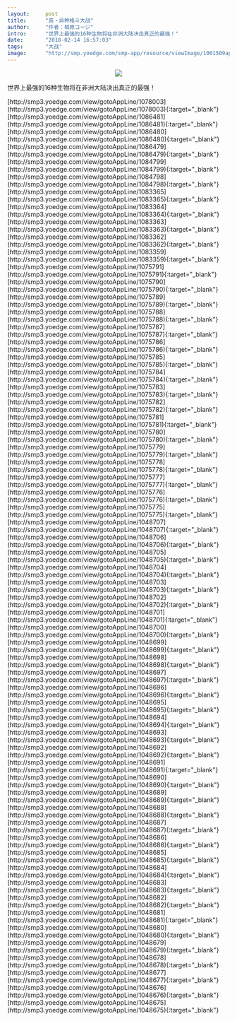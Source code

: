 ```yaml
---
layout:     post
title:      "真・异种格斗大战"
author:     "作者：相原コージ"
intro:      "世界上最强的16种生物将在非洲大陆决出真正的最强！"
date:       "2018-02-14 16:57:03"
tags:       "大战"
image:      "http://smp.yoedge.com/smp-app/resource/viewImage/1001509appline.png"
---
```

<div style="text-align: center">
<p><img src="http://smp.yoedge.com/smp-app/resource/viewImage/1001509appline.png"/></p>
</div>
<p class="post-meta">
<span>世界上最强的16种生物将在非洲大陆决出真正的最强！</span>
</p>
[http://smp3.yoedge.com/view/gotoAppLine/1078003](http://smp3.yoedge.com/view/gotoAppLine/1078003){:target="_blank"}
[http://smp3.yoedge.com/view/gotoAppLine/1086481](http://smp3.yoedge.com/view/gotoAppLine/1086481){:target="_blank"}
[http://smp3.yoedge.com/view/gotoAppLine/1086480](http://smp3.yoedge.com/view/gotoAppLine/1086480){:target="_blank"}
[http://smp3.yoedge.com/view/gotoAppLine/1086479](http://smp3.yoedge.com/view/gotoAppLine/1086479){:target="_blank"}
[http://smp3.yoedge.com/view/gotoAppLine/1084799](http://smp3.yoedge.com/view/gotoAppLine/1084799){:target="_blank"}
[http://smp3.yoedge.com/view/gotoAppLine/1084798](http://smp3.yoedge.com/view/gotoAppLine/1084798){:target="_blank"}
[http://smp3.yoedge.com/view/gotoAppLine/1083365](http://smp3.yoedge.com/view/gotoAppLine/1083365){:target="_blank"}
[http://smp3.yoedge.com/view/gotoAppLine/1083364](http://smp3.yoedge.com/view/gotoAppLine/1083364){:target="_blank"}
[http://smp3.yoedge.com/view/gotoAppLine/1083363](http://smp3.yoedge.com/view/gotoAppLine/1083363){:target="_blank"}
[http://smp3.yoedge.com/view/gotoAppLine/1083362](http://smp3.yoedge.com/view/gotoAppLine/1083362){:target="_blank"}
[http://smp3.yoedge.com/view/gotoAppLine/1083359](http://smp3.yoedge.com/view/gotoAppLine/1083359){:target="_blank"}
[http://smp3.yoedge.com/view/gotoAppLine/1075791](http://smp3.yoedge.com/view/gotoAppLine/1075791){:target="_blank"}
[http://smp3.yoedge.com/view/gotoAppLine/1075790](http://smp3.yoedge.com/view/gotoAppLine/1075790){:target="_blank"}
[http://smp3.yoedge.com/view/gotoAppLine/1075789](http://smp3.yoedge.com/view/gotoAppLine/1075789){:target="_blank"}
[http://smp3.yoedge.com/view/gotoAppLine/1075788](http://smp3.yoedge.com/view/gotoAppLine/1075788){:target="_blank"}
[http://smp3.yoedge.com/view/gotoAppLine/1075787](http://smp3.yoedge.com/view/gotoAppLine/1075787){:target="_blank"}
[http://smp3.yoedge.com/view/gotoAppLine/1075786](http://smp3.yoedge.com/view/gotoAppLine/1075786){:target="_blank"}
[http://smp3.yoedge.com/view/gotoAppLine/1075785](http://smp3.yoedge.com/view/gotoAppLine/1075785){:target="_blank"}
[http://smp3.yoedge.com/view/gotoAppLine/1075784](http://smp3.yoedge.com/view/gotoAppLine/1075784){:target="_blank"}
[http://smp3.yoedge.com/view/gotoAppLine/1075783](http://smp3.yoedge.com/view/gotoAppLine/1075783){:target="_blank"}
[http://smp3.yoedge.com/view/gotoAppLine/1075782](http://smp3.yoedge.com/view/gotoAppLine/1075782){:target="_blank"}
[http://smp3.yoedge.com/view/gotoAppLine/1075781](http://smp3.yoedge.com/view/gotoAppLine/1075781){:target="_blank"}
[http://smp3.yoedge.com/view/gotoAppLine/1075780](http://smp3.yoedge.com/view/gotoAppLine/1075780){:target="_blank"}
[http://smp3.yoedge.com/view/gotoAppLine/1075779](http://smp3.yoedge.com/view/gotoAppLine/1075779){:target="_blank"}
[http://smp3.yoedge.com/view/gotoAppLine/1075778](http://smp3.yoedge.com/view/gotoAppLine/1075778){:target="_blank"}
[http://smp3.yoedge.com/view/gotoAppLine/1075777](http://smp3.yoedge.com/view/gotoAppLine/1075777){:target="_blank"}
[http://smp3.yoedge.com/view/gotoAppLine/1075776](http://smp3.yoedge.com/view/gotoAppLine/1075776){:target="_blank"}
[http://smp3.yoedge.com/view/gotoAppLine/1075775](http://smp3.yoedge.com/view/gotoAppLine/1075775){:target="_blank"}
[http://smp3.yoedge.com/view/gotoAppLine/1048707](http://smp3.yoedge.com/view/gotoAppLine/1048707){:target="_blank"}
[http://smp3.yoedge.com/view/gotoAppLine/1048706](http://smp3.yoedge.com/view/gotoAppLine/1048706){:target="_blank"}
[http://smp3.yoedge.com/view/gotoAppLine/1048705](http://smp3.yoedge.com/view/gotoAppLine/1048705){:target="_blank"}
[http://smp3.yoedge.com/view/gotoAppLine/1048704](http://smp3.yoedge.com/view/gotoAppLine/1048704){:target="_blank"}
[http://smp3.yoedge.com/view/gotoAppLine/1048703](http://smp3.yoedge.com/view/gotoAppLine/1048703){:target="_blank"}
[http://smp3.yoedge.com/view/gotoAppLine/1048702](http://smp3.yoedge.com/view/gotoAppLine/1048702){:target="_blank"}
[http://smp3.yoedge.com/view/gotoAppLine/1048701](http://smp3.yoedge.com/view/gotoAppLine/1048701){:target="_blank"}
[http://smp3.yoedge.com/view/gotoAppLine/1048700](http://smp3.yoedge.com/view/gotoAppLine/1048700){:target="_blank"}
[http://smp3.yoedge.com/view/gotoAppLine/1048699](http://smp3.yoedge.com/view/gotoAppLine/1048699){:target="_blank"}
[http://smp3.yoedge.com/view/gotoAppLine/1048698](http://smp3.yoedge.com/view/gotoAppLine/1048698){:target="_blank"}
[http://smp3.yoedge.com/view/gotoAppLine/1048697](http://smp3.yoedge.com/view/gotoAppLine/1048697){:target="_blank"}
[http://smp3.yoedge.com/view/gotoAppLine/1048696](http://smp3.yoedge.com/view/gotoAppLine/1048696){:target="_blank"}
[http://smp3.yoedge.com/view/gotoAppLine/1048695](http://smp3.yoedge.com/view/gotoAppLine/1048695){:target="_blank"}
[http://smp3.yoedge.com/view/gotoAppLine/1048694](http://smp3.yoedge.com/view/gotoAppLine/1048694){:target="_blank"}
[http://smp3.yoedge.com/view/gotoAppLine/1048693](http://smp3.yoedge.com/view/gotoAppLine/1048693){:target="_blank"}
[http://smp3.yoedge.com/view/gotoAppLine/1048692](http://smp3.yoedge.com/view/gotoAppLine/1048692){:target="_blank"}
[http://smp3.yoedge.com/view/gotoAppLine/1048691](http://smp3.yoedge.com/view/gotoAppLine/1048691){:target="_blank"}
[http://smp3.yoedge.com/view/gotoAppLine/1048690](http://smp3.yoedge.com/view/gotoAppLine/1048690){:target="_blank"}
[http://smp3.yoedge.com/view/gotoAppLine/1048689](http://smp3.yoedge.com/view/gotoAppLine/1048689){:target="_blank"}
[http://smp3.yoedge.com/view/gotoAppLine/1048688](http://smp3.yoedge.com/view/gotoAppLine/1048688){:target="_blank"}
[http://smp3.yoedge.com/view/gotoAppLine/1048687](http://smp3.yoedge.com/view/gotoAppLine/1048687){:target="_blank"}
[http://smp3.yoedge.com/view/gotoAppLine/1048686](http://smp3.yoedge.com/view/gotoAppLine/1048686){:target="_blank"}
[http://smp3.yoedge.com/view/gotoAppLine/1048685](http://smp3.yoedge.com/view/gotoAppLine/1048685){:target="_blank"}
[http://smp3.yoedge.com/view/gotoAppLine/1048684](http://smp3.yoedge.com/view/gotoAppLine/1048684){:target="_blank"}
[http://smp3.yoedge.com/view/gotoAppLine/1048683](http://smp3.yoedge.com/view/gotoAppLine/1048683){:target="_blank"}
[http://smp3.yoedge.com/view/gotoAppLine/1048682](http://smp3.yoedge.com/view/gotoAppLine/1048682){:target="_blank"}
[http://smp3.yoedge.com/view/gotoAppLine/1048681](http://smp3.yoedge.com/view/gotoAppLine/1048681){:target="_blank"}
[http://smp3.yoedge.com/view/gotoAppLine/1048680](http://smp3.yoedge.com/view/gotoAppLine/1048680){:target="_blank"}
[http://smp3.yoedge.com/view/gotoAppLine/1048679](http://smp3.yoedge.com/view/gotoAppLine/1048679){:target="_blank"}
[http://smp3.yoedge.com/view/gotoAppLine/1048678](http://smp3.yoedge.com/view/gotoAppLine/1048678){:target="_blank"}
[http://smp3.yoedge.com/view/gotoAppLine/1048677](http://smp3.yoedge.com/view/gotoAppLine/1048677){:target="_blank"}
[http://smp3.yoedge.com/view/gotoAppLine/1048676](http://smp3.yoedge.com/view/gotoAppLine/1048676){:target="_blank"}
[http://smp3.yoedge.com/view/gotoAppLine/1048675](http://smp3.yoedge.com/view/gotoAppLine/1048675){:target="_blank"}


